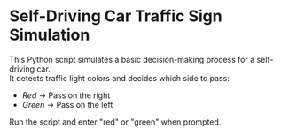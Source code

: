 # Self-Driving Car Traffic Sign Simulation

This Python script simulates a basic decision-making process for a self-driving car.  
It detects traffic light colors and decides which side to pass:
- *Red* → Pass on the right
- *Green* → Pass on the left

Run the script and enter "red" or "green" when prompted.
